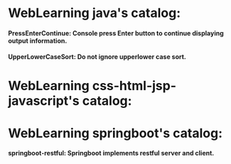 # WebLearning java's catalog:
#### PressEnterContinue: Console press Enter button to continue displaying output information.
#### UpperLowerCaseSort: Do not ignore upperlower case sort.
# WebLearning css-html-jsp-javascript's catalog:

# WebLearning springboot's catalog:
#### springboot-restful: Springboot implements restful server and client.

